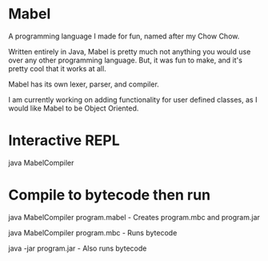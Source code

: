 # Mabel
A programming language I made for fun, named after my Chow Chow.

Written entirely in Java, Mabel is pretty much not anything you would use over any other programming language.
But, it was fun to make, and it's pretty cool that it works at all.

Mabel has its own lexer, parser, and compiler.

I am currently working on adding functionality for user defined classes, as I would like Mabel to be Object Oriented.

# Interactive REPL
java MabelCompiler

# Compile to bytecode then run
java MabelCompiler program.mabel - Creates program.mbc and program.jar

java MabelCompiler program.mbc - Runs bytecode

java -jar program.jar - Also runs bytecode
